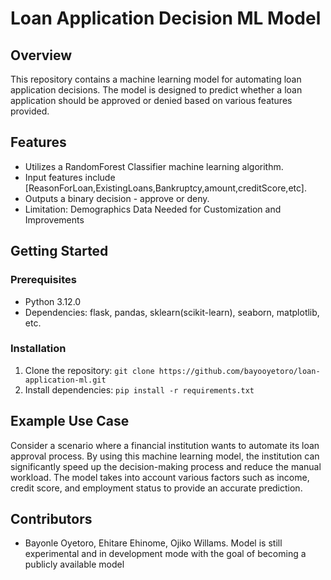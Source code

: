 # Loan Application Decision ML Model

## Overview

This repository contains a machine learning model for automating loan application decisions. The model is designed to predict whether a loan application should be approved or denied based on various features provided.

## Features

- Utilizes a RandomForest Classifier machine learning algorithm.
- Input features include [ReasonForLoan,ExistingLoans,Bankruptcy,amount,creditScore,etc].
- Outputs a binary decision - approve or deny.
- Limitation: Demographics Data Needed for Customization and Improvements

## Getting Started

### Prerequisites

- Python 3.12.0
- Dependencies: flask, pandas, sklearn(scikit-learn), seaborn, matplotlib, etc.

### Installation

1. Clone the repository: `git clone https://github.com/bayooyetoro/loan-application-ml.git`
2. Install dependencies: `pip install -r requirements.txt`

## Example Use Case

Consider a scenario where a financial institution wants to automate its loan approval process. By using this machine learning model, the institution can significantly speed up the decision-making process and reduce the manual workload. The model takes into account various factors such as income, credit score, and employment status to provide an accurate prediction.

## Contributors

- Bayonle Oyetoro, Ehitare Ehinome, Ojiko Willams.
Model is still experimental and in development mode with the goal of becoming a publicly available model